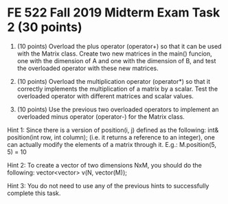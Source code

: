 # FE 522 Fall 2019 Midterm Exam Task 2 (30 points)

1. (10 points) Overload the plus operator (operator+) so that it can be used with the Matrix class. Create two new matrices in the main() funcion, one with the dimension of A and one with the dimension of B, and test the overloaded operator with these new matrices.

2. (10 points) Overload the multiplication operator (operator*) so that it correctly implements the multiplication of a matrix by a scalar. Test the overloaded operator with different matrices and scalar values.

3. (10 points) Use the previous two overloaded operators to implement an overloaded minus operator (operator-) for the Matrix class.

Hint 1: Since there is a version of position(i, j) defined as the following:
    int& position(int row, int column);
(i.e. it returns a reference to an integer), one can actually modify the elements of a matrix through it. E.g.:
    M.position(5, 5) = 10

Hint 2: To create a vector of two dimensions NxM, you should do the following:
    vector<vector<int>> v(N, vector<int>(M));

Hint 3: You do not need to use any of the previous hints to successfully complete this task.
